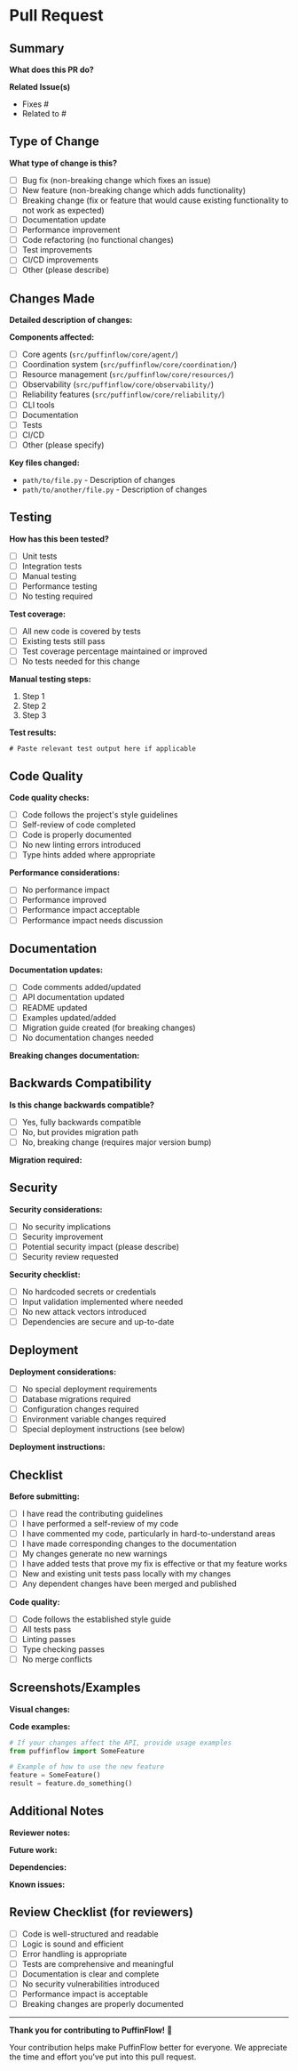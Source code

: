 # Pull Request

## Summary

**What does this PR do?**
<!-- Provide a brief description of the changes in this PR -->

**Related Issue(s)**
<!-- Link to related issues using "Fixes #123" or "Closes #123" -->
- Fixes #
- Related to #

## Type of Change

**What type of change is this?**
- [ ] Bug fix (non-breaking change which fixes an issue)
- [ ] New feature (non-breaking change which adds functionality)
- [ ] Breaking change (fix or feature that would cause existing functionality to not work as expected)
- [ ] Documentation update
- [ ] Performance improvement
- [ ] Code refactoring (no functional changes)
- [ ] Test improvements
- [ ] CI/CD improvements
- [ ] Other (please describe)

## Changes Made

**Detailed description of changes:**
<!-- Provide a more detailed description of what you changed and why -->

**Components affected:**
- [ ] Core agents (`src/puffinflow/core/agent/`)
- [ ] Coordination system (`src/puffinflow/core/coordination/`)
- [ ] Resource management (`src/puffinflow/core/resources/`)
- [ ] Observability (`src/puffinflow/core/observability/`)
- [ ] Reliability features (`src/puffinflow/core/reliability/`)
- [ ] CLI tools
- [ ] Documentation
- [ ] Tests
- [ ] CI/CD
- [ ] Other (please specify)

**Key files changed:**
<!-- List the most important files that were changed -->
- `path/to/file.py` - Description of changes
- `path/to/another/file.py` - Description of changes

## Testing

**How has this been tested?**
- [ ] Unit tests
- [ ] Integration tests
- [ ] Manual testing
- [ ] Performance testing
- [ ] No testing required

**Test coverage:**
- [ ] All new code is covered by tests
- [ ] Existing tests still pass
- [ ] Test coverage percentage maintained or improved
- [ ] No tests needed for this change

**Manual testing steps:**
<!-- If manual testing was performed, describe the steps -->
1. Step 1
2. Step 2
3. Step 3

**Test results:**
```
# Paste relevant test output here if applicable
```

## Code Quality

**Code quality checks:**
- [ ] Code follows the project's style guidelines
- [ ] Self-review of code completed
- [ ] Code is properly documented
- [ ] No new linting errors introduced
- [ ] Type hints added where appropriate

**Performance considerations:**
- [ ] No performance impact
- [ ] Performance improved
- [ ] Performance impact acceptable
- [ ] Performance impact needs discussion

## Documentation

**Documentation updates:**
- [ ] Code comments added/updated
- [ ] API documentation updated
- [ ] README updated
- [ ] Examples updated/added
- [ ] Migration guide created (for breaking changes)
- [ ] No documentation changes needed

**Breaking changes documentation:**
<!-- If this introduces breaking changes, document them here -->

## Backwards Compatibility

**Is this change backwards compatible?**
- [ ] Yes, fully backwards compatible
- [ ] No, but provides migration path
- [ ] No, breaking change (requires major version bump)

**Migration required:**
<!-- If migration is required, provide instructions -->

## Security

**Security considerations:**
- [ ] No security implications
- [ ] Security improvement
- [ ] Potential security impact (please describe)
- [ ] Security review requested

**Security checklist:**
- [ ] No hardcoded secrets or credentials
- [ ] Input validation implemented where needed
- [ ] No new attack vectors introduced
- [ ] Dependencies are secure and up-to-date

## Deployment

**Deployment considerations:**
- [ ] No special deployment requirements
- [ ] Database migrations required
- [ ] Configuration changes required
- [ ] Environment variable changes required
- [ ] Special deployment instructions (see below)

**Deployment instructions:**
<!-- If special deployment steps are needed, document them here -->

## Checklist

**Before submitting:**
- [ ] I have read the contributing guidelines
- [ ] I have performed a self-review of my code
- [ ] I have commented my code, particularly in hard-to-understand areas
- [ ] I have made corresponding changes to the documentation
- [ ] My changes generate no new warnings
- [ ] I have added tests that prove my fix is effective or that my feature works
- [ ] New and existing unit tests pass locally with my changes
- [ ] Any dependent changes have been merged and published

**Code quality:**
- [ ] Code follows the established style guide
- [ ] All tests pass
- [ ] Linting passes
- [ ] Type checking passes
- [ ] No merge conflicts

## Screenshots/Examples

**Visual changes:**
<!-- If your changes affect the UI or output, include screenshots -->

**Code examples:**
```python
# If your changes affect the API, provide usage examples
from puffinflow import SomeFeature

# Example of how to use the new feature
feature = SomeFeature()
result = feature.do_something()
```

## Additional Notes

**Reviewer notes:**
<!-- Any specific areas you'd like reviewers to focus on -->

**Future work:**
<!-- Any follow-up work that should be done -->

**Dependencies:**
<!-- Any new dependencies added or version changes -->

**Known issues:**
<!-- Any known issues or limitations with this change -->

## Review Checklist (for reviewers)

- [ ] Code is well-structured and readable
- [ ] Logic is sound and efficient
- [ ] Error handling is appropriate
- [ ] Tests are comprehensive and meaningful
- [ ] Documentation is clear and complete
- [ ] No security vulnerabilities introduced
- [ ] Performance impact is acceptable
- [ ] Breaking changes are properly documented

---

**Thank you for contributing to PuffinFlow!** 🎉

Your contribution helps make PuffinFlow better for everyone. We appreciate the time and effort you've put into this pull request.